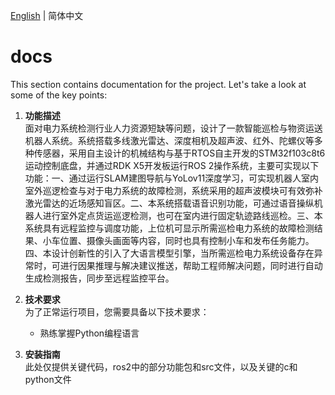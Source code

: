 [English](./README.md) | 简体中文

# docs

This section contains documentation for the project. Let's take a look at some of the key points:

1. **功能描述**  
面对电力系统检测行业人力资源短缺等问题，设计了一款智能巡检与物资运送机器人系统。系统搭载多线激光雷达、深度相机及超声波、红外、陀螺仪等多种传感器，采用自主设计的机械结构与基于RTOS自主开发的STM32f103c8t6运动控制底盘，并通过RDK X5开发板运行ROS 2操作系统，主要可实现以下功能：一、通过运行SLAM建图导航与YoLov11深度学习，可实现机器人室内室外巡逻检查与对于电力系统的故障检测，系统采用的超声波模块可有效弥补激光雷达的近场感知盲区。二、本系统搭载语音识别功能，可通过语音操纵机器人进行室外定点货运巡逻检测，也可在室内进行固定轨迹路线巡检。三、本系统具有远程监控与调度功能，上位机可显示所需巡检电力系统的故障检测结果、小车位置、摄像头画面等内容，同时也具有控制小车和发布任务能力。四、本设计创新性的引入了大语言模型引擎，当所需巡检电力系统设备存在异常时，可进行因果推理与解决建议推送，帮助工程师解决问题，同时进行自动生成检测报告，同步至远程监控平台。

2. **技术要求**  
   为了正常运行项目，您需要具备以下技术要求：
   - 熟练掌握Python编程语言
3. **安装指南**  
   此处仅提供关键代码，ros2中的部分功能包和src文件，以及关键的c和python文件
